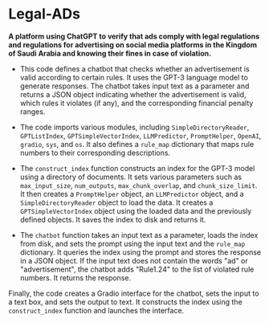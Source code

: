 # Legal-ADs
**A platform using ChatGPT to verify that ads comply with legal regulations and regulations for advertising on social media platforms in the Kingdom of Saudi Arabia and knowing their fines in case of violation.**
>
* This code defines a chatbot that checks whether an advertisement is valid according to certain rules. It uses the GPT-3 language model to generate responses. The chatbot takes input text as a parameter and returns a JSON object indicating whether the advertisement is valid, which rules it violates (if any), and the corresponding financial penalty ranges. 

* The code imports various modules, including `SimpleDirectoryReader`, `GPTListIndex`, `GPTSimpleVectorIndex`, `LLMPredictor`, `PromptHelper`, `OpenAI`, `gradio`, `sys`, and `os`. It also defines a `rule_map` dictionary that maps rule numbers to their corresponding descriptions. 

* The `construct_index` function constructs an index for the GPT-3 model using a directory of documents. It sets various parameters such as `max_input_size`, `num_outputs`, `max_chunk_overlap`, and `chunk_size_limit`. It then creates a `PromptHelper` object, an `LLMPredictor` object, and a `SimpleDirectoryReader` object to load the data. It creates a `GPTSimpleVectorIndex` object using the loaded data and the previously defined objects. It saves the index to disk and returns it. 

* The `chatbot` function takes an input text as a parameter, loads the index from disk, and sets the prompt using the input text and the `rule_map` dictionary. It queries the index using the prompt and stores the response in a JSON object. If the input text does not contain the words "ad" or "advertisement", the chatbot adds "Rule1.24" to the list of violated rule numbers. It returns the response. 

Finally, the code creates a Gradio interface for the chatbot, sets the input to a text box, and sets the output to text. It constructs the index using the `construct_index` function and launches the interface.
